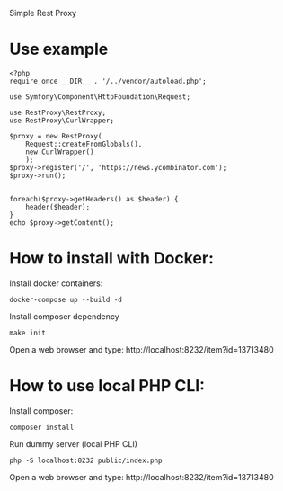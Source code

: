 Simple Rest Proxy

Use example
=========================

```
<?php
require_once __DIR__ . '/../vendor/autoload.php';

use Symfony\Component\HttpFoundation\Request;

use RestProxy\RestProxy;
use RestProxy\CurlWrapper;

$proxy = new RestProxy(
    Request::createFromGlobals(),
    new CurlWrapper()
    );
$proxy->register('/', 'https://news.ycombinator.com');
$proxy->run();


foreach($proxy->getHeaders() as $header) {
    header($header);
}
echo $proxy->getContent();
```

How to install with Docker:
=========================
Install docker containers:
```
docker-compose up --build -d
```

Install composer dependency

```
make init
```

Open a web browser and type: http://localhost:8232/item?id=13713480



How to use local PHP CLI:
=========================
Install composer:
```
composer install
```

Run dummy server (local PHP CLI)

```
php -S localhost:8232 public/index.php 
```

Open a web browser and type: http://localhost:8232/item?id=13713480

